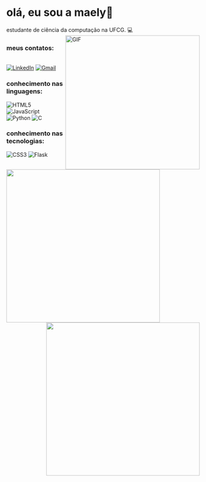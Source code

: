# olá, eu sou a maely:frog:

estudante de ciência da computação na UFCG. :computer:
<img align="right" alt="GIF" src="https://i.imgur.com/MUcVSW4.gif" width="350" >
### meus contatos:
&nbsp;
<br>
[![LinkedIn](https://img.shields.io/badge/-LinkedIn-0077B5?style=for-the-badge&logo=LinkedIn&logoColor=white)](https://www.linkedin.com/in/maely-brand%C3%A3o/)
[![Gmail](https://img.shields.io/badge/-Gmail-red?style=for-the-badge&logo=Gmail&logoColor=white)](mailto:maely.brandao@ccc.ufcg.edu.br)
<br>

### conhecimento nas linguagens:
![HTML5](https://img.shields.io/badge/-HTML5-000000?style=flat&logo=html5)
![JavaScript](https://img.shields.io/badge/-JavaScript-000000?style=flat&logo=javascript)
![Python](https://img.shields.io/badge/-Python-000000?style=flat&logo=python)
![C](https://img.shields.io/badge/-C-000000?style=flat&logo=c)

### conhecimento nas tecnologias:
![CSS3](https://img.shields.io/badge/-CSS3-000000?style=flat&logo=css3)
![Flask](https://img.shields.io/badge/-Flask-000000?style=flat&logo=flask)

<img align="left"  width="400px" src="https://github-readme-stats.vercel.app/api/top-langs/?username=mxlysb&layout=compact&theme=vision-friendly-dark" />
<img align="right" width="400px" src="https://github-readme-stats.vercel.app/api?username=mxlysb&show_icons=true,css&layout=compact&theme=vision-friendly-dark" />
